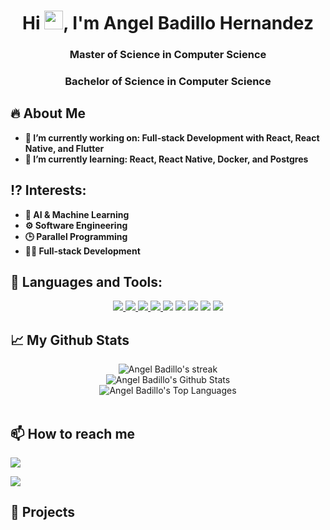 <h1 align="center">Hi <img src="https://raw.githubusercontent.com/MartinHeinz/MartinHeinz/master/wave.gif" width="30px">, I'm Angel Badillo Hernandez</h1>
<h3 align="center">Master of Science in Computer Science</h3>
<h3 align="center">Bachelor of Science in Computer Science</h3>

 
## 🔥 About Me 
<p>
 <ul>
  <b>
  <li > 🔭 I’m currently working on: Full-stack Development with React, React Native, and Flutter</li>
  <li> 🌱 I’m currently learning: React, React Native, Docker, and Postgres</li>
  </b>
  </ul>
</p>


## ⁉️ Interests:
<p>
 <ul>
  <b>
  <li > 🤖 AI & Machine Learning </li>
  <li> ⚙️ Software Engineering</li>
  <li> 🕒 Parallel Programming</li>
  <li> 👨‍💻 Full-stack Development</li>
  </b>
  </ul>
</p>



## 🚀 Languages and Tools:
<p align="center"> 
  <a href="https://firebase.google.com/" target="_blank"> <img src="https://img.icons8.com/color/48/000000/firebase.png"/> </a> 
 <a href="https://www.python.org" target="_blank"> <img src="https://img.icons8.com/color/48/000000/python.png"/> </a> 
 <a href="https://www.w3.org/css" target="_blank"> <img src="https://img.icons8.com/color/48/000000/css3.png"/> </a> 
  <a href="https://www.w3.org/html/" target="_blank"> <img src="https://img.icons8.com/color/48/000000/html-5.png"/> </a>
  <a href="https://www.cplusplus.com/" target="_blank"> <img src="https://img.icons8.com/color/48/000000/c-plus-plus-logo.png"/></a>
   <a href="https://flutter.dev/" target="_blank"> <img src="https://img.icons8.com/fluency/48/000000/flutter.png"/></a>
  <a href="https://dart.dev/" target="_blank"> <img src="https://img.icons8.com/color/48/000000/dart.png"/></a>
  <a href="https://reactnative.dev/" target="_blank"> <img src="https://img.icons8.com/color/48/000000/react-native.png"/></a>
  <a href="https://isocpp.org/" target="_blank"> <img src="https://img.icons8.com/color/48/000000/c-plus-plus"/></a>
  
</p>


## 📈 My Github Stats
<p align="center">
        <img title="🔥 Get streak stats for your profile at git.io/streak-stats" alt="Angel Badillo's streak" src="https://github-readme-streak-stats.herokuapp.com/?user=angel-badillo-hernandez&theme=black-ice&hide_border=true&stroke=0000&background=060A0CD0"/>
    </a>

 <br/>
    <img alt="Angel Badillo's Github Stats" src="https://github-readme-stats.vercel.app/api?username=angel-badillo-hernandez&show_icons=true&count_private=true&theme=react&hide_border=true&bg_color=0D1117" /></a>
    

  <br/>
<img alt="Angel Badillo's Top Languages" src="https://github-readme-stats.vercel.app/api/top-langs/?username=angel-badillo-hernandez&langs_count=8&count_private=true&layout=compact&theme=react&hide_border=true&bg_color=0D1117" /></a>

<br/>
<br/>

</p>




## 📫 How to reach me
<p align="left">

<a href = "https://www.linkedin.com/in/angel-badillo-hernandez/"><img src="https://img.icons8.com/fluent/48/000000/linkedin.png"/></a>




</p>
    <img src="https://komarev.com/ghpvc/?username=angel-badillo-hernandez">
 
 
## 🔧 Projects
 

